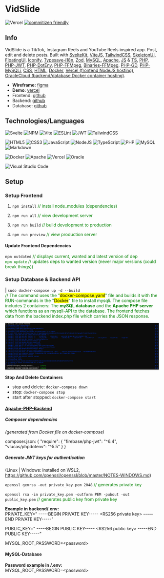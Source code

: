 # VidSlide

![Vercel](https://therealsujitk-vercel-badge.vercel.app/?app=svelte-kit-vid-slide)
[![commitizen friendly](https://img.shields.io/badge/commitizen-friendly-brightgreen.svg)](http://commitizen.github.io/cz-cli/)

## Info  

VidSlide is a TikTok, Instagram Reels and YouTube Reels inspired app. Post, edit and delete posts. Built with [SvelteKit](https://kit.svelte.dev/), [ViteJS](https://vitejs.dev/), [TailwindCSS](https://tailwindcss.com/), [SkeletonUI](https://www.skeleton.dev/), [FloatingUI](https://floating-ui.com/), [Iconify](https://iconify.design/), [Typesave-i18n](https://github.com/ivanhofer/typesafe-i18n), [Zod](https://zod.dev/), [MySQL](https://hub.docker.com/layers/library/mysql/8.0.32/images/sha256-c86dfd69b3d1437e5d192447f0bdc57407d48bd379b97a453e11d72b97962e3b?context=explore), [Apache](https://hub.docker.com/layers/library/php/8.1.17-apache/images/sha256-21925d36ebc3a183aec51ffa417d31c89f97aedca8017ab9ddfd1e2bc80102a6?context=explore), [JS](https://www.w3schools.com/js/js_versions.asp) & [TS](https://www.typescriptlang.org/), [PHP](https://www.php.net/manual/de/intro-whatis.php), [PHP-JWT](https://github.com/firebase/php-jwt), [PHP-DotEnv](https://github.com/vlucas/phpdotenv), [PHP-FFMpeg](https://github.com/PHP-FFMpeg/PHP-FFMpeg), [Binaries-FFMpeg](https://ffmpeg.org/), [PHP-GD](https://www.php.net/manual/de/book.image.php), [PHP-MySQLi](https://www.php.net/manual/de/book.mysqli.php), [CSS](https://www.w3schools.com/css/), [HTML](https://www.w3schools.in/html/history), [Docker](https://www.docker.com/), [Vercel (frontend NodeJS hosting)](https://vercel.com/), [OracleCloud (backend/database Docker container hosting)](https://www.oracle.com/de/cloud/).

* **Wireframe:** [figma](https://figma.com/file/jAorHmVSyFGXCQxHzR57w6/VidSlide?node-id=0%3A1&t=hr9c5Co75ePuGCz3-1)
* **Demo:** [vercel](https://svelte-kit-vid-slide.vercel.app)
* Frontend: [github](https://github.com/jonasfroeller/SvelteKit_VidSlide/tree/master/frontend)
* Backend: [github](https://github.com/jonasfroeller/SvelteKit_VidSlide/tree/master/backend)
* Database: [github](https://github.com/jonasfroeller/SvelteKit_VidSlide/tree/master/database)

## Technologies/Languages

![Svelte](https://img.shields.io/badge/svelte-%23f1413d.svg?style=for-the-badge&logo=svelte&logoColor=white)
![NPM](https://img.shields.io/badge/NPM-%23CB3837.svg?style=for-the-badge&logo=npm&logoColor=white)
![Vite](https://img.shields.io/badge/vite-%23646CFF.svg?style=for-the-badge&logo=vite&logoColor=white)
![ESLint](https://img.shields.io/badge/ESLint-4B3263?style=for-the-badge&logo=eslint&logoColor=white)
![JWT](https://img.shields.io/badge/JWT-black?style=for-the-badge&logo=JSON%20web%20tokens)
![TailwindCSS](https://img.shields.io/badge/tailwindcss-%2338B2AC.svg?style=for-the-badge&logo=tailwind-css&logoColor=white)

![HTML5](https://img.shields.io/badge/html5-%23E34F26.svg?style=for-the-badge&logo=html5&logoColor=white)
![CSS3](https://img.shields.io/badge/css3-%231572B6.svg?style=for-the-badge&logo=css3&logoColor=white)
![JavaScript](https://img.shields.io/badge/javascript-%23323330.svg?style=for-the-badge&logo=javascript&logoColor=%23F7DF1E)
![NodeJS](https://img.shields.io/badge/node.js-6DA55F?style=for-the-badge&logo=node.js&logoColor=white)
![TypeScript](https://img.shields.io/badge/typescript-%23007ACC.svg?style=for-the-badge&logo=typescript&logoColor=white)
![PHP](https://img.shields.io/badge/php-%23777BB4.svg?style=for-the-badge&logo=php&logoColor=white)
![MySQL](https://img.shields.io/badge/mysql-%2300f.svg?style=for-the-badge&logo=mysql&logoColor=white)
![Markdown](https://img.shields.io/badge/markdown-%23000000.svg?style=for-the-badge&logo=markdown&logoColor=white)

![Docker](https://img.shields.io/badge/docker-%230db7ed.svg?style=for-the-badge&logo=docker&logoColor=white)
![Apache](https://img.shields.io/badge/apache-%23D42029.svg?style=for-the-badge&logo=apache&logoColor=white)
![Vercel](https://img.shields.io/badge/vercel-%23000000.svg?style=for-the-badge&logo=vercel&logoColor=white)
![Oracle](https://img.shields.io/badge/Oracle-F80000?style=for-the-badge&logo=oracle&logoColor=white)

![Visual Studio Code](https://img.shields.io/badge/Visual%20Studio%20Code-0078d7.svg?style=for-the-badge&logo=visual-studio-code&logoColor=white)

## Setup

### Setup Frontend

1. `npm install` <span style="color:green">// install node_modules (dependencies)</span>

2. `npm run all` <span style="color:green">// view development server</span>

3. `npm run build` <span style="color:green">// build development to production</span>

4. `npm run preview` <span style="color:green">// view production server</span>

#### Update Frontend Dependencies

`npm outdated` <span style="color:green">// displays current, wanted and latest version of dep  
`npm update` <span style="color:green">// updates deps to wanted version (never major versions (could break things))  

### Setup Database & Backend API

| `sudo docker-compose up -d --build`  
<span style="color:green">
// The command uses the "<mark>docker-compose.yaml</mark>" file and builds it with the RUN-commands in the "<mark>Docker</mark>" file to install mysqli.
The compose file includes 2 containers: The **mySQL database** and the **Apache PHP server** which functions as an mysqli-API to the database. The frontend fetches data from the backend index.php file which carries the JSON response.
</span>

![docker-compose](./docs/img/docker-compose-censored.png?raw=true "docker-compose")

<strong>Stop And Delete Containers</strong>

* stop and delete: `docker-compose down`  
* stop: `docker-compose stop`  
* start after stopped: `docker-compose start`

#### [Apache-PHP-Backend](https://hub.docker.com/r/jonasfroeller/vidslide-backend)

##### Composer dependencies  

<em>(generated from Docker file on docker-compose)</em>

composer.json:
{
    "require": {
        "firebase/php-jwt": "^6.4",
        "vlucas/phpdotenv": "^5.5"
    }
}

##### Generate JWT keys for authentication  

(Linux | Windows: installed on WSL2, <https://github.com/openssl/openssl/blob/master/NOTES-WINDOWS.md>)

`openssl genrsa -out private_key.pem 2048` <span style="color:green">// generates private key</span>

`openssl rsa -in private_key.pem -outform PEM -pubout -out public_key.pem` <span style="color:green">// generates public key from private key</span>  

**Example in backend/.env:**  
PRIVATE_KEY="
-----BEGIN PRIVATE KEY-----
&#60;RS256 private key&#62;
-----END PRIVATE KEY-----"

PUBLIC_KEY="
-----BEGIN PUBLIC KEY-----
&#60;RS256 public key&#62;
-----END PUBLIC KEY-----"

MYSQL_ROOT_PASSWORD=&#60;password&#62;  

#### MySQL-Database

**Password example in /.env:**  
MYSQL_ROOT_PASSWORD=&#60;password&#62;
